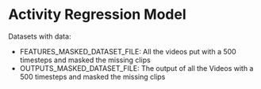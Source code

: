 # Activity Regression Model

Datasets with data:
* FEATURES_MASKED_DATASET_FILE: All the videos put with a 500 timesteps and masked the missing clips
* OUTPUTS_MASKED_DATASET_FILE: The output of all the Videos with a 500 timesteps and masked the missing clips

